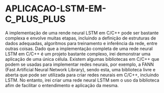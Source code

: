 # APLICACAO-LSTM-EM-C_PLUS_PLUS

A implementação de uma rende neural LSTM em C/C++ pode ser bastante complexa e envolve muitas etapas, incluindo a definição de estruturas de dados adequadas, algorítmos para treinamento e inferência da rede, entre outras coisas. Dado que a implementação completa de uma rede neural LSTM em C/C++ é um projeto bastante complexo, irei demonstrar uma aplicação de uma única célula. Existem algumas bibliotecas em C/C++ que podem se usadas para implementar redes neurais, por exemplo, a FANN (Fast Artificial Neural Network Library), sendo esta, uma biblioteca livre e aberta que pode ser utilizada para criar redes neurais em C/C++, incluindo LSTM. No entanto, irei criar uma rede neural LSTM sem o uso da biblioteca afim de facilitar o entendimento e aplicação da mesma. 
